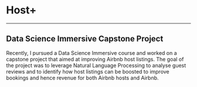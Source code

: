 # Host+
---

## Data Science Immersive Capstone Project

Recently, I pursued a Data Science Immersive course and worked on a capstone project that aimed at improving Airbnb host listings. The goal of the project was to leverage Natural Language Processing to analyse guest reviews and to identify how host listings can be boosted to improve bookings and hence revenue for both Airbnb hosts and Airbnb.